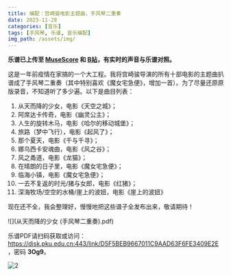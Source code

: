 ```yaml
---
title: 编配：宫崎骏电影主题曲，手风琴二重奏
date: 2023-11-28
categories: [音乐]
tags: [手风琴, 乐谱, 音乐编配]
img_path: /assets/img/
---
```




**乐谱已上传至 [MuseScore](https://musescore.com/user/33553780/scores/8630204) 和 [B站](https://www.bilibili.com/video/BV1CD4y1q7bq)，有实时的声音与乐谱对照。**


这是一年前疫情在家搞的一个大工程。我将宫崎骏导演的所有十部电影的主题曲扒谱成了手风琴二重奏（其中特别喜欢《魔女宅急便》，增加一首）。为了尽量还原原版录音，不知道听了多少遍。以下是曲目列表：

1. 从天而降的少女，电影《天空之城》；
2. 阿席达卡传奇，电影《幽灵公主》；
3. 人生的旋转木马，电影《哈尔的移动城堡》；
4. 旅路（梦中飞行），电影《起风了》；
5. 那个夏天，电影《千与千寻》；
6. 娜乌西卡安魂曲，电影《风之谷》；
7. 风之甬道，电影《龙猫》；
8. 在晴朗的日子里，电影《魔女宅急便》；
9. 临海小镇，电影《魔女宅急便》；
10. 一去不复返的时光/猪与女郎，电影《红猪》；
11. 深海牧场/空空的水桶/崖上的波妞，电影《崖上的波妞》

现在还不全，我会整理好，慢慢地把这些谱子全发布出来，敬请期待！

![](从天而降的少女 (手风琴二重奏).pdf)

乐谱PDF请扫码获取或访问：<https://disk.pku.edu.cn:443/link/D5F5BEB9667011C9AAD63F6FE3409E2E>，密码 **3Og9**。

![2](sheet_music_share_code.png)
